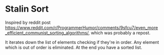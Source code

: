 # Stalin Sort
Inspired by reddit post https://www.reddit.com/r/ProgrammerHumor/comments/9sfcu7/even_more_efficient_communist_sorting_algorithms/, which was probably a repost.

It iterates down the list of elements checking if they're in order. Any element which is out of order is eliminated. At the end you have a sorted list.
